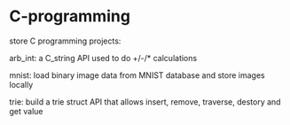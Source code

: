 # C-programming
store C programming projects:

arb_int: a C_string API used to do +/-/* calculations

mnist: load binary image data from MNIST database and store images locally

trie: build a trie struct API that allows insert, remove, traverse, destory and get value
